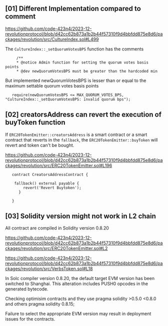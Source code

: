 ## [01] Different Implementation compared to comment
https://github.com/code-423n4/2023-12-revolutionprotocol/blob/d42cc62b873a1b2b44f57310f9d4bbfdd875e8d6/packages/revolution/src/CultureIndex.sol#L499

The `CultureIndex::_setQuorumVotesBPS` function has the comments
```
     /**
     * @notice Admin function for setting the quorum votes basis points
     * @dev newQuorumVotesBPS must be greater than the hardcoded min
```
But implemented newQuorumVotesBPS is lesser than or equal to the maximum settable quorum votes basis points

```
   require(newQuorumVotesBPS <= MAX_QUORUM_VOTES_BPS, "CultureIndex::_setQuorumVotesBPS: invalid quorum bps");
```

## [02] creatorsAddress can revert the execution of buyToken function


If `ERC20TokenEmitter::creatorsAddress` is a smart contract or a smart contract that reverts in the `fallback`, the `ERC20TokenEmitter::buyToken` will revert and token can't be bought.

https://github.com/code-423n4/2023-12-revolutionprotocol/blob/d42cc62b873a1b2b44f57310f9d4bbfdd875e8d6/packages/revolution/src/ERC20TokenEmitter.sol#L196

```
   contract CreatorsAddressContract {

    fallback() external payable {
        revert('Revert Buytoken');
      }

   }
```


## [03] Solidity version might not work in L2 chain

All contract are compiled in Solidity version 0.8.20

https://github.com/code-423n4/2023-12-revolutionprotocol/blob/d42cc62b873a1b2b44f57310f9d4bbfdd875e8d6/packages/revolution/src/ERC20TokenEmitter.sol#L2

https://github.com/code-423n4/2023-12-revolutionprotocol/blob/d42cc62b873a1b2b44f57310f9d4bbfdd875e8d6/packages/revolution/src/VerbsToken.sol#L18

In Solc compiler version 0.8.20, the default target EVM version has been switched to Shanghai. This alteration includes PUSH0 opcodes in the generated bytecode. 

Checking optimisim contracts and they use pragma solidity >0.5.0 <0.8.0 and others pragma solidity 0.8.15;

Failure to select the appropriate EVM version may result in deployment issues for the contracts.